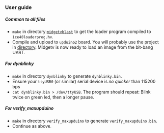 ### User guide

##### Common to all files
* `make` in directory [`midgetvblast`](./../hwexamples/midgetv_blast) to get the loader program compiled to `ice40loaderprog.hv`.
* Compile and upload to `upduino2` board. You will probably use the project in [directory](../../../hwtst/max_upduino2/).
  Midgetv is now ready to load an image from the bit-bang UART.

##### For dynblinky
* `make` in directory `dynblinky` to generate `dynblinky.bin`.
* Ensure your `ttyUSB0` (or similar) serial device is *no quicker* than 115200 bps
* `cat dynblinky.bin > /dev/ttyUSB`. The program should repeat: Blink twice on green led, then a longer pause.

##### For verify_maxupduino
* `make` in directory `verify_maxupduino` to generate `verify_maxupduino.bin`.
* Continue as above.


